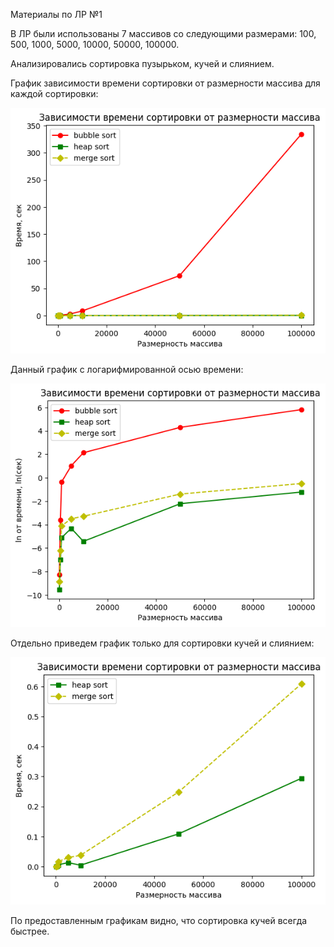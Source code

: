 Материалы по ЛР №1

В ЛР были использованы 7 массивов со следующими размерами: 100, 500, 1000, 5000, 10000, 50000, 100000.

Анализировались сортировка пузырьком, кучей и слиянием.

График зависимости времени сортировки от размерности массива для каждой сортировки:
  
  ![Иллюстрация к проекту](https://github.com/egorSgor1/LR_MP/blob/main/LR1/pictures/pic1.png)

Данный график с логарифмированной осью времени:
  
  ![Иллюстрация к проекту](https://github.com/egorSgor1/LR_MP/blob/main/LR1/pictures/pic2.png)

Отдельно приведем график только для сортировки кучей и слиянием: 
  
  ![Иллюстрация к проекту](https://github.com/egorSgor1/LR_MP/blob/main/LR1/pictures/pic3.png)

По предоставленным графикам видно, что сортировка кучей всегда быстрее.
